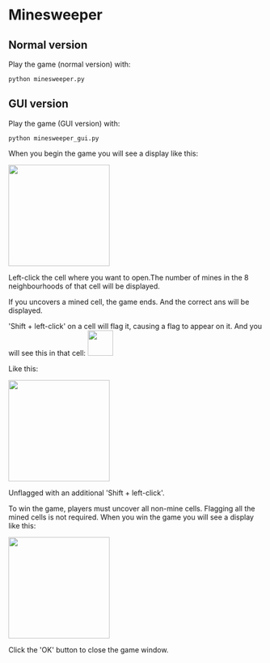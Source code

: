 # Minesweeper

## Normal version
Play the game (normal version) with:
```
python minesweeper.py
```

## GUI version
Play the game (GUI version) with:
```
python minesweeper_gui.py
```
When you begin the game you will see a display like this:

<img src="https://user-images.githubusercontent.com/52001212/119067586-69fdf100-ba1d-11eb-8a3f-c4c5913f5134.jpg" width="200px">

Left-click the cell where you want to open.The number of mines in the 8 neighbourhoods of that cell will be displayed.

If you uncovers a mined cell, the game ends. And the correct ans will be displayed.

'Shift + left-click' on a cell will flag it, causing a flag to appear on it. And you will see this in that cell:
<img src="https://user-images.githubusercontent.com/52001212/119067306-b7c62980-ba1c-11eb-863c-4ffcb84c380e.png" width="50px">

Like this:

<img src="https://user-images.githubusercontent.com/52001212/119069883-e98dbf00-ba21-11eb-9c1c-564db664e2f3.jpg" width="200px">

Unflagged with an additional 'Shift + left-click'.

To win the game, players must uncover all non-mine cells. Flagging all the mined cells is not required. When you win the game you will see a display like this:

<img src="https://user-images.githubusercontent.com/52001212/119070530-2312fa00-ba23-11eb-9699-ab860e4dcb43.jpg" width="200px">

Click the 'OK' button to close the game window.
